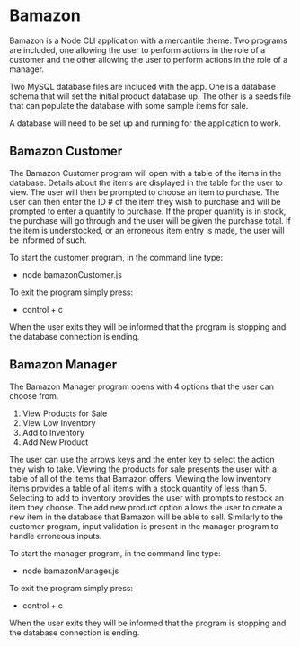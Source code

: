 # Bamazon

Bamazon is a Node CLI application with a mercantile theme. Two programs are included, one allowing the user to perform actions in the role of a customer and the other allowing the user to perform actions in the role of a manager.

Two MySQL database files are included with the app. One is a database schema that will set the initial product database up. The other is a seeds file that can populate the database with some sample items for sale.

A database will need to be set up and running for the application to work.

## Bamazon Customer

The Bamazon Customer program will open with a table of the items in the database. Details about the items are displayed in the table for the user to view. The user will then be prompted to choose an item to purchase. The user can then enter the ID # of the item they wish to purchase and will be prompted to enter a quantity to purchase. If the proper quantity is in stock, the purchase will go through and the user will be given the purchase total. If the item is understocked, or an erroneous item entry is made, the user will be informed of such. 

To start the customer program, in the command line type:

* node bamazonCustomer.js

To exit the program simply press:

* control + c 

When the user exits they will be informed that the program is stopping and the database connection is ending.

## Bamazon Manager

The Bamazon Manager program opens with 4 options that the user can choose from. 

1. View Products for Sale
2. View Low Inventory
3. Add to Inventory
4. Add New Product

The user can use the arrows keys and the enter key to select the action they wish to take. Viewing the products for sale presents the user with a table of all of the items that Bamazon offers. Viewing the low inventory items provides a table of all items with a stock quantity of less than 5. Selecting to add to inventory provides the user with prompts to restock an item they choose. The add new product option allows the user to create a new item in the database that Bamazon will be able to sell. Similarly to the customer program, input validation is present in the manager program to handle erroneous inputs.

To start the manager program, in the command line type:

* node bamazonManager.js

To exit the program simply press:

* control + c

When the user exits they will be informed that the program is stopping and the database connection is ending.
